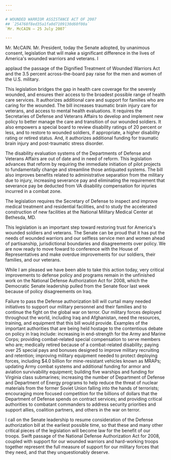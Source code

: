 ```yaml
---
---

# WOUNDED WARRIOR ASSISTANCE ACT OF 2007
## `254768f8ed35a1fa0d7109130d60f00a`
`Mr. McCAIN — 25 July 2007`

---
```


 Mr. McCAIN. Mr. President, today the Senate adopted, by 
unanimous consent, legislation that will make a significant difference 
in the lives of America's wounded warriors and veterans. I


applaud the passage of the Dignified Treatment of Wounded Warriors Act 
and the 3.5 percent across-the-board pay raise for the men and women of 
the U.S. military.

This legislation bridges the gap in health care coverage for the 
severely wounded, and ensures their access to the broadest possible 
range of health care services. It authorizes additional care and 
support for families who are caring for the wounded. The bill increases 
traumatic brain injury care for veterans, and access to mental health 
evaluations. It requires the Secretaries of Defense and Veterans 
Affairs to develop and implement new policy to better manage the care 
and transition of our wounded soldiers. It also empowers a special 
board to review disability ratings of 20 percent or less, and to 
restore to wounded soldiers, if appropriate, a higher disability rating 
or retired status. And, it authorizes additional funding for traumatic 
brain injury and post-traumatic stress disorder.

The disability evaluation systems of the Departments of Defense and 
Veterans Affairs are out of date and in need of reform. This 
legislation advances that reform by requiring the immediate initiation 
of pilot projects to fundamentally change and streamline those 
antiquated systems. The bill also improves benefits related to 
administrative separation from the military due to injury, increasing 
severance pay and eliminating the requirement that severance pay be 
deducted from VA disability compensation for injuries incurred in a 
combat zone.

The legislation requires the Secretary of Defense to inspect and 
improve medical treatment and residential facilities, and to study the 
accelerated construction of new facilities at the National Military 
Medical Center at Bethesda, MD.

This legislation is an important step toward restoring trust for 
America's wounded soldiers and veterans. The Senate can be proud that 
it has put the needs of wounded warriors and our selfless service men 
and women ahead of partisanship, jurisdictional boundaries and 
disagreements over policy. We are now ready to move foward to 
conference with the House of Representatives and make overdue 
improvements for our soldiers, their families, and our veterans.

While I am pleased we have been able to take this action today, very 
critical improvements to defense policy and programs remain in the 
unfinished work on the National Defense Authorization Act for 2008, 
which the Democratic Senate leadership pulled from the Senate floor 
last week because of policy disagreements on Iraq.

Failure to pass the Defense authorization bill will curtail many 
needed initiatives to support our military personnel and their families 
and to continue the fight on the global war on terror. Our military 
forces deployed throughout the world, including Iraq and Afghanistan, 
need the resources, training, and equipment that this bill would 
provide. Examples of the important authorities that are being held 
hostage to the contentious debate on policy in Iraq include: increasing 
in end-strength for the Army and Marine Corps; providing combat-related 
special compensation to serve members who are; medically retired 
because of a combat-related disability; paying over 25 special pays and 
bonuses designed to improve military recruiting and retention; 
improving military equipment needed to protect deploying forces, 
including $4.0 billion for mine-resistant vehicles known as MRAPs; 
updating Army combat systems and additional funding for armor and 
aviation survivability equipment; building five warships and funding 
for Virginia class submarines; increasing the number of Department of 
Defense and Department of Energy programs to help reduce the threat of 
nuclear materials from the former Soviet Union falling into the hands 
of terrorists; encouraging more focused competition for the billions of 
dollars that the Department of Defense spends on contract services; and 
providing critical authorities to combatant commanders to address 
security priorities and support allies, coalition partners, and others 
in the war on terror.

I call on the Senate leadership to resume consideration of the 
Defense authorization bill at the earliest possible time, so that these 
and many other critical pieces of the legislation will become law for 
the benefit of our troops. Swift passage of the National Defense 
Authorization Act for 2008, coupled with support for our wounded 
warriors and hard-working troops together represent the full measure of 
support for our military forces that they need, and that they 
unquestionably deserve.